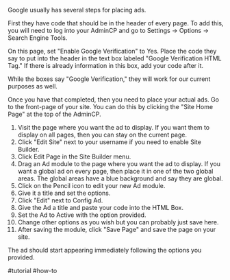 Google usually has several steps for placing ads.  
  
First they have code that should be in the header of every page. To add this, you will need to log into your AdminCP and go to Settings → Options → Search Engine Tools.  
  
On this page, set "Enable Google Verification" to Yes. Place the code they say to put into the header in the text box labeled "Google Verification HTML Tag." If there is already information in this box, add your code after it.  
  
While the boxes say "Google Verification," they will work for our current purposes as well.  
  
Once you have that completed, then you need to place your actual ads. Go to the front-page of your site. You can do this by clicking the "Site Home Page" at the top of the AdminCP.  
  
1. Visit the page where you want the ad to display. If you want them to display on all pages, then you can stay on the current page.  
2. Click "Edit Site" next to your username if you need to enable Site Builder.  
3. Click Edit Page in the Site Builder menu.  
4. Drag an Ad module to the page where you want the ad to display. If you want a global ad on every page, then place it in one of the two global areas. The global areas have a blue background and say they are global.  
5. Click on the Pencil icon to edit your new Ad module.  
6. Give it a title and set the options.  
7. Click "Edit" next to Config Ad.  
8. Give the Ad a title and paste your code into the HTML Box.  
9. Set the Ad to Active with the option provided.  
10. Change other options as you wish but you can probably just save here.  
11. After saving the module, click "Save Page" and save the page on your site.  
  
The ad should start appearing immediately following the options you provided.

#tutorial #how-to 
